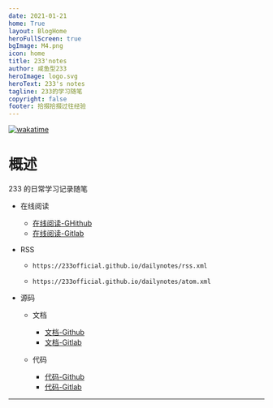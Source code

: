 ```yaml
---
date: 2021-01-21
home: True
layout: BlogHome
heroFullScreen: true
bgImage: M4.png
icon: home
title: 233'notes
author: 咸鱼型233
heroImage: logo.svg
heroText: 233's notes
tagline: 233的学习随笔
copyright: false
footer: 拾掇拾掇过往经验
---
```


[![wakatime](https://wakatime.com/badge/github/Ayusummer/DailyNotes.svg)](https://wakatime.com/badge/github/Ayusummer/DailyNotes)

# 概述

233 的日常学习记录随笔

- 在线阅读
  - [在线阅读-GHithub](https://233official.github.io/dailynotes/)
  - [在线阅读-Gitlab](https://ayusummer233.gitlab.io/dailynotes/)

- RSS
  - `https://233official.github.io/dailynotes/rss.xml`
  
  - `https://233official.github.io/dailynotes/atom.xml`
  
- 源码
  - 文档
    - [文档-Github](https://github.com/233Official/dailynotes)
    - [文档-Gitlab](https://gitlab.com/ayusummer233/dailynotes)

  - 代码
    - [代码-Github](https://github.com/233Official/DailyNotesCode)
    - [代码-Gitlab](https://gitlab.com/ayusummer233/DailyNotesCode)

---
